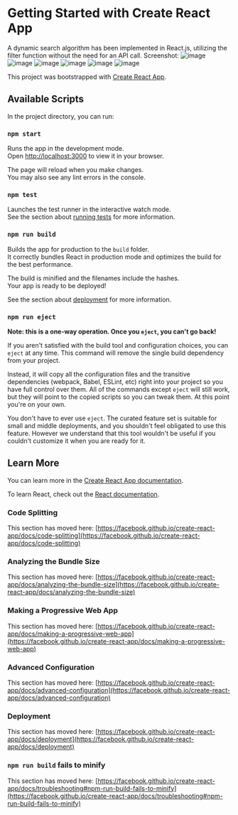 # Getting Started with Create React App

A dynamic search algorithm has been implemented in React.js, utilizing the filter function without the need for an API call.
Screenshot:
![image](https://github.com/esincaglakiral/InveonBootcampHomework/assets/68962573/33511297-fb1b-4346-a81b-eb62d2cce3d8)
![image](https://github.com/esincaglakiral/InveonBootcampHomework/assets/68962573/ac882745-4f40-48fb-8d81-d8f9f265470d)
![image](https://github.com/esincaglakiral/InveonBootcampHomework/assets/68962573/ea8fffc2-dc7c-4b8a-8d3e-ef28c1f001fe)
![image](https://github.com/esincaglakiral/InveonBootcampHomework/assets/68962573/2190c47b-c770-4270-9a6f-1d09807f12e6)
![image](https://github.com/esincaglakiral/InveonBootcampHomework/assets/68962573/6488a47e-9bcc-4664-977a-58a7eb451e95)
![image](https://github.com/esincaglakiral/InveonBootcampHomework/assets/68962573/2a656a04-3ee9-459d-b0f3-afd125e70a02)


This project was bootstrapped with [Create React App](https://github.com/facebook/create-react-app).

## Available Scripts

In the project directory, you can run:

### `npm start`

Runs the app in the development mode.\
Open [http://localhost:3000](http://localhost:3000) to view it in your browser.

The page will reload when you make changes.\
You may also see any lint errors in the console.

### `npm test`

Launches the test runner in the interactive watch mode.\
See the section about [running tests](https://facebook.github.io/create-react-app/docs/running-tests) for more information.

### `npm run build`

Builds the app for production to the `build` folder.\
It correctly bundles React in production mode and optimizes the build for the best performance.

The build is minified and the filenames include the hashes.\
Your app is ready to be deployed!

See the section about [deployment](https://facebook.github.io/create-react-app/docs/deployment) for more information.

### `npm run eject`

**Note: this is a one-way operation. Once you `eject`, you can't go back!**

If you aren't satisfied with the build tool and configuration choices, you can `eject` at any time. This command will remove the single build dependency from your project.

Instead, it will copy all the configuration files and the transitive dependencies (webpack, Babel, ESLint, etc) right into your project so you have full control over them. All of the commands except `eject` will still work, but they will point to the copied scripts so you can tweak them. At this point you're on your own.

You don't have to ever use `eject`. The curated feature set is suitable for small and middle deployments, and you shouldn't feel obligated to use this feature. However we understand that this tool wouldn't be useful if you couldn't customize it when you are ready for it.

## Learn More

You can learn more in the [Create React App documentation](https://facebook.github.io/create-react-app/docs/getting-started).

To learn React, check out the [React documentation](https://reactjs.org/).

### Code Splitting

This section has moved here: [https://facebook.github.io/create-react-app/docs/code-splitting](https://facebook.github.io/create-react-app/docs/code-splitting)

### Analyzing the Bundle Size

This section has moved here: [https://facebook.github.io/create-react-app/docs/analyzing-the-bundle-size](https://facebook.github.io/create-react-app/docs/analyzing-the-bundle-size)

### Making a Progressive Web App

This section has moved here: [https://facebook.github.io/create-react-app/docs/making-a-progressive-web-app](https://facebook.github.io/create-react-app/docs/making-a-progressive-web-app)

### Advanced Configuration

This section has moved here: [https://facebook.github.io/create-react-app/docs/advanced-configuration](https://facebook.github.io/create-react-app/docs/advanced-configuration)

### Deployment

This section has moved here: [https://facebook.github.io/create-react-app/docs/deployment](https://facebook.github.io/create-react-app/docs/deployment)

### `npm run build` fails to minify

This section has moved here: [https://facebook.github.io/create-react-app/docs/troubleshooting#npm-run-build-fails-to-minify](https://facebook.github.io/create-react-app/docs/troubleshooting#npm-run-build-fails-to-minify)
